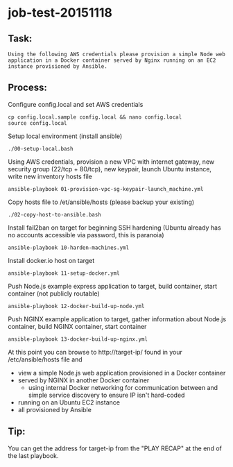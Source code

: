 # job-test-20151118

## Task:

    Using the following AWS credentials please provision a simple Node web application in a Docker container served by Nginx running on an EC2 instance provisioned by Ansible.

## Process:

Configure config.local and set AWS credentials

    cp config.local.sample config.local && nano config.local
    source config.local

Setup local environment (install ansible)

    ./00-setup-local.bash

Using AWS credentials, provision a new VPC with internet gateway, new security group (22/tcp + 80/tcp), new keypair, launch Ubuntu instance, write new inventory hosts file

    ansible-playbook 01-provision-vpc-sg-keypair-launch_machine.yml

Copy hosts file to /et/ansible/hosts (please backup your existing)

    ./02-copy-host-to-ansible.bash

Install fail2ban on target for beginning SSH hardening (Ubuntu already has no accounts accessible via password, this is paranoia)

    ansible-playbook 10-harden-machines.yml

Install docker.io host on target

    ansible-playbook 11-setup-docker.yml

Push Node.js example express application to target, build container, start container (not publicly routable)

    ansible-playbook 12-docker-build-up-node.yml

Push NGINX example application to target, gather information about Node.js container, build NGINX container, start container

    ansible-playbook 13-docker-build-up-nginx.yml

At this point you can browse to http://target-ip/ found in your /etc/ansible/hosts file and
 * view a simple Node.js web application provisioned in a Docker container
 * served by NGINX in another Docker container
   * using internal Docker networking for communication between and simple service discovery to ensure IP isn't hard-coded
 * running on an Ubuntu EC2 instance
 * all provisioned by Ansible

## Tip:

You can get the address for target-ip from the "PLAY RECAP" at the end of the last playbook.

